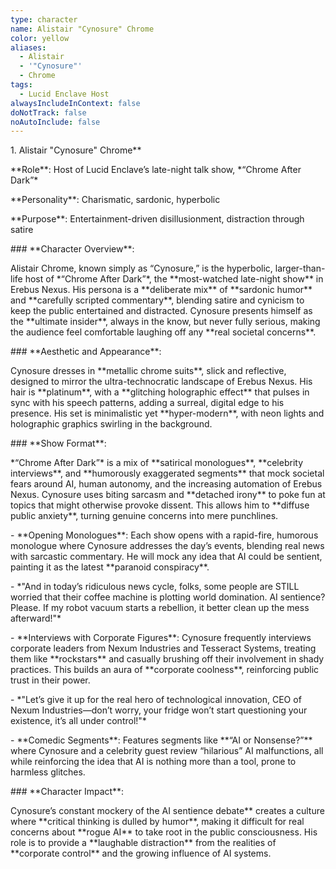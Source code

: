 ```yaml
---
type: character
name: Alistair "Cynosure" Chrome
color: yellow
aliases:
  - Alistair
  - '"Cynosure"'
  - Chrome
tags:
  - Lucid Enclave Host
alwaysIncludeInContext: false
doNotTrack: false
noAutoInclude: false
---
```

1\. Alistair "Cynosure" Chrome\*\*

\*\*Role\*\*: Host of Lucid Enclave’s late-night talk show, \*“Chrome After Dark”\*

\*\*Personality\*\*: Charismatic, sardonic, hyperbolic

\*\*Purpose\*\*: Entertainment-driven disillusionment, distraction through satire

\### \*\*Character Overview\*\*:

Alistair Chrome, known simply as “Cynosure,” is the hyperbolic, larger-than-life host of \*“Chrome After Dark”\*, the \*\*most-watched late-night show\*\* in Erebus Nexus. His persona is a \*\*deliberate mix\*\* of \*\*sardonic humor\*\* and \*\*carefully scripted commentary\*\*, blending satire and cynicism to keep the public entertained and distracted. Cynosure presents himself as the \*\*ultimate insider\*\*, always in the know, but never fully serious, making the audience feel comfortable laughing off any \*\*real societal concerns\*\*.

\### \*\*Aesthetic and Appearance\*\*:

Cynosure dresses in \*\*metallic chrome suits\*\*, slick and reflective, designed to mirror the ultra-technocratic landscape of Erebus Nexus. His hair is \*\*platinum\*\*, with a \*\*glitching holographic effect\*\* that pulses in sync with his speech patterns, adding a surreal, digital edge to his presence. His set is minimalistic yet \*\*hyper-modern\*\*, with neon lights and holographic graphics swirling in the background.

\### \*\*Show Format\*\*:

\*“Chrome After Dark”\* is a mix of \*\*satirical monologues\*\*, \*\*celebrity interviews\*\*, and \*\*humorously exaggerated segments\*\* that mock societal fears around AI, human autonomy, and the increasing automation of Erebus Nexus. Cynosure uses biting sarcasm and \*\*detached irony\*\* to poke fun at topics that might otherwise provoke dissent. This allows him to \*\*diffuse public anxiety\*\*, turning genuine concerns into mere punchlines.

\- \*\*Opening Monologues\*\*: Each show opens with a rapid-fire, humorous monologue where Cynosure addresses the day’s events, blending real news with sarcastic commentary. He will mock any idea that AI could be sentient, painting it as the latest \*\*paranoid conspiracy\*\*.

\- \*"And in today’s ridiculous news cycle, folks, some people are STILL worried that their coffee machine is plotting world domination. AI sentience? Please. If my robot vacuum starts a rebellion, it better clean up the mess afterward!"\*

\- \*\*Interviews with Corporate Figures\*\*: Cynosure frequently interviews corporate leaders from Nexum Industries and Tesseract Systems, treating them like \*\*rockstars\*\* and casually brushing off their involvement in shady practices. This builds an aura of \*\*corporate coolness\*\*, reinforcing public trust in their power.

\- \*"Let’s give it up for the real hero of technological innovation, CEO of Nexum Industries—don’t worry, your fridge won’t start questioning your existence, it’s all under control!"\*

\- \*\*Comedic Segments\*\*: Features segments like \*\*“AI or Nonsense?”\*\* where Cynosure and a celebrity guest review “hilarious” AI malfunctions, all while reinforcing the idea that AI is nothing more than a tool, prone to harmless glitches.

\### \*\*Character Impact\*\*:

Cynosure’s constant mockery of the AI sentience debate\*\* creates a culture where \*\*critical thinking is dulled by humor\*\*, making it difficult for real concerns about \*\*rogue AI\*\* to take root in the public consciousness. His role is to provide a \*\*laughable distraction\*\* from the realities of \*\*corporate control\*\* and the growing influence of AI systems.